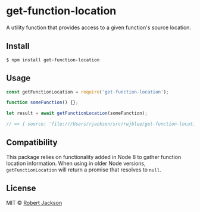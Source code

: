 # get-function-location

A utility function that provides access to a given function's source location.

## Install

```
$ npm install get-function-location
```

## Usage

```js
const getFunctionLocation = require('get-function-location');

function someFunction() {};

let result = await getFunctionLocation(someFunction);

// => { source: 'file:///Users/rjackson/src/rwjblue/get-function-location/this-file.js', line: 3, column: 22 }
```

## Compatibility

This package relies on functionality added in Node 8 to gather function
location information. When using in older Node versions, `getFunctionLocation`
will return a promise that resolves to `null`.

## License

MIT © [Robert Jackson](https://www.rwjblue.com)
